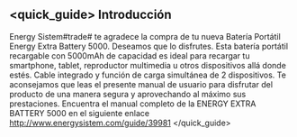 ## <quick_guide> Introducción
Energy Sistem#trade# te agradece la compra de tu nueva Batería Portátil Energy Extra Battery 5000. Deseamos que lo disfrutes. Esta batería portátil recargable con 5000mAh de capacidad es ideal para recargar tu smartphone, tablet, reproductor multimedia u otros dispositivos allá donde estés. Cable integrado y función de carga simultánea de 2 dispositivos. Te aconsejamos que leas el presente manual de usuario para disfrutar del producto de una manera segura y aprovechando al máximo sus prestaciones. Encuentra el manual completo de la ENERGY EXTRA BATTERY 5000 en el siguiente enlace http://www.energysistem.com/guide/39981
</quick_guide>

